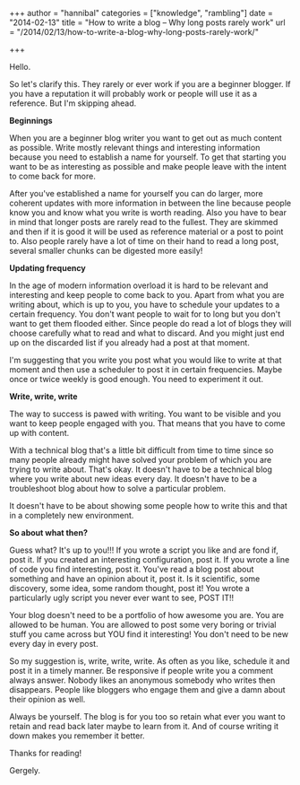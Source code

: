 +++
author = "hannibal"
categories = ["knowledge", "rambling"]
date = "2014-02-13"
title = "How to write a blog – Why long posts rarely work"
url = "/2014/02/13/how-to-write-a-blog-why-long-posts-rarely-work/"

+++

Hello.

So let's clarify this. They rarely or ever work if you are a beginner blogger. If you have a reputation it will probably work or people will use it as a reference. But I'm skipping ahead.

**Beginnings**

When you are a beginner blog writer you want to get out as much content as possible. Write mostly relevant things and interesting information because you need to establish a name for yourself. To get that starting you want to be as interesting as possible and make people leave with the intent to come back for more.

After you've established a name for yourself you can do larger, more coherent updates with more information in between the line because people know you and know what you write is worth reading. Also you have to bear in mind that longer posts are rarely read to the fullest. They are skimmed and then if it is good it will be used as reference material or a post to point to. Also people rarely have a lot of time on their hand to read a long post, several smaller chunks can be digested more easily!

**Updating frequency**

In the age of modern information overload it is hard to be relevant and interesting and keep people to come back to you. Apart from what you are writing about, which is up to you, you have to schedule your updates to a certain frequency. You don't want people to wait for to long but you don't want to get them flooded either. Since people do read a lot of blogs they will choose carefully what to read and what to discard. And you might just end up on the discarded list if you already had a post at that moment.

I'm suggesting that you write you post what you would like to write at that moment and then use a scheduler to post it in certain frequencies. Maybe once or twice weekly is good enough. You need to experiment it out.

**Write, write, write**

The way to success is pawed with writing. You want to be visible and you want to keep people engaged with you. That means that you have to come up with content.

With a technical blog that's a little bit difficult from time to time since so many people already might have solved your problem of which you are trying to write about. That's okay. It doesn't have to be a technical blog where you write about new ideas every day. It doesn't have to be a troubleshoot blog about how to solve a particular problem.

It doesn't have to be about showing some people how to write this and that in a completely new environment.

**So about what then?**

Guess what? It's up to you!!! If you wrote a script you like and are fond if, post it. If you created an interesting configuration, post it. If you wrote a line of code you find interesting, post it. You've read a blog post about something and have an opinion about it, post it. Is it scientific, some discovery, some idea, some random thought, post it! You wrote a particularly ugly script you never ever want to see, POST IT!!

Your blog doesn't need to be a portfolio of how awesome you are. You are allowed to be human. You are allowed to post some very boring or trivial stuff you came across but YOU find it interesting! You don't need to be new every day in every post.

So my suggestion is, write, write, write. As often as you like, schedule it and post it in a timely manner. Be responsive if people write you a comment always answer. Nobody likes an anonymous somebody who writes then disappears. People like bloggers who engage them and give a damn about their opinion as well.

Always be yourself. The blog is for you too so retain what ever you want to retain and read back later maybe to learn from it. And of course writing it down makes you remember it better.

Thanks for reading!

Gergely.